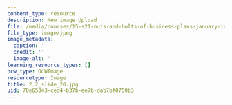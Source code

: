 ```yaml
---
content_type: resource
description: New image Upload
file: /media/courses/15-s21-nuts-and-bolts-of-business-plans-january-iap-2014/78e65343ced4b37bee7bdab7bf0750b3_2.2_slide_20.jpg
file_type: image/jpeg
image_metadata:
  caption: ''
  credit: ''
  image-alt: ''
learning_resource_types: []
ocw_type: OCWImage
resourcetype: Image
title: 2.2_slide_20.jpg
uid: 78e65343-ced4-b37b-ee7b-dab7bf0750b3
---
```

